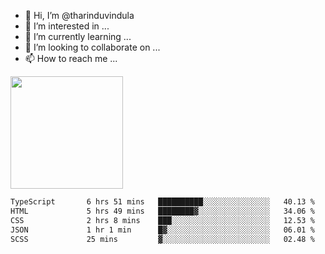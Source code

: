 - 👋 Hi, I’m @tharinduvindula
- 👀 I’m interested in ...
- 🌱 I’m currently learning ...
- 💞️ I’m looking to collaborate on ...
- 📫 How to reach me ...

<!---
tharinduvindula/tharinduvindula is a ✨ special ✨ repository because its `README.md` (this file) appears on your GitHub profile.
You can click the Preview link to take a look at your changes.
--->

<img height="180em" src="https://github-readme-stats.vercel.app/api?username=tharinduvindula&show_icons=true&hide_border=false&&count_private=true&include_all_commits=true" />


<!--START_SECTION:waka-->

```txt
TypeScript       6 hrs 51 mins   ██████████░░░░░░░░░░░░░░░   40.13 %
HTML             5 hrs 49 mins   ████████▓░░░░░░░░░░░░░░░░   34.06 %
CSS              2 hrs 8 mins    ███░░░░░░░░░░░░░░░░░░░░░░   12.53 %
JSON             1 hr 1 min      █▓░░░░░░░░░░░░░░░░░░░░░░░   06.01 %
SCSS             25 mins         ▓░░░░░░░░░░░░░░░░░░░░░░░░   02.48 %
```

<!--END_SECTION:waka-->
